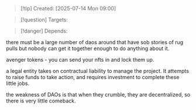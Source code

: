 
>[!tip] Created: [2025-07-14 Mon 09:00]

>[!question] Targets: 

>[!danger] Depends: 

there must be a large number of daos around that have sob stories of rug pulls but nobody can get it together enough to do anything about it.

avenger tokens - you can send your nfts in and lock them up.

a legal entity takes on contractual liability to manage the project.  It attempts to raise funds to take action, and requires investment to complete these little jobs.

the weakness of DAOs is that when they crumble, they are decentralized, so there is very little comeback.
